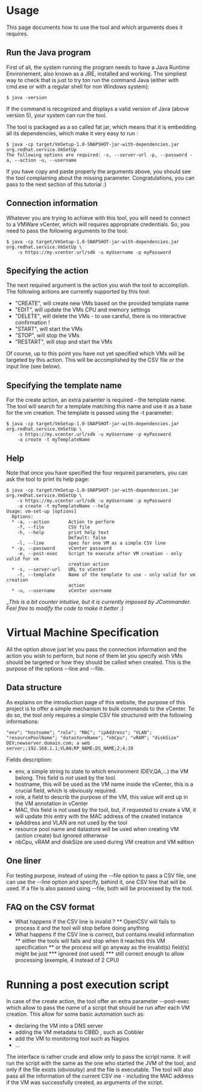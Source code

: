 Usage
=====

This page documents how to use the tool and which arguments does it requires.

Run the Java program
---------------------

First of all, the system running the program needs to have a Java Runtime Environement, also known
as a JRE, installed and working. The simpliest way to check that is just to try ton run the command
Java (either with cmd.exe or with a regular shell for non Windows system):

    $ java -version

If the command is recognized and displays a valid version of Java (above version 5), your system can
run the tool.

The tool is packaged as a so called fat jar, which means that it is embedding all its dependencies,
which make it very easy to run :

    $ java -cp target/VmSetup-1.0-SNAPSHOT-jar-with-dependencies.jar org.redhat.service.VmSetUp
    The following options are required: -s, --server-url -p, --password -a, --action -u, --username

If you have copy and paste properly the arguments above, you should see the tool complaining about
the missing parameter. Congratulations, you can pass to the next section of this tutorial :)

Connection information
----------------------

Whatever you are trying to achieve with this tool, you will need to connect to a VMWare vCenter,
which will requires appropriate credentials. So, you need to pass the following arguments to the
tool:

    $ java -cp target/VmSetup-1.0-SNAPSHOT-jar-with-dependencies.jar org.redhat.service.VmSetUp \
        -s https://my.vcenter.url/sdk -u myUsername -p myPassword

Specifying the action
---------------------

The next required argument is the action you wish the tool to accomplish. The following actions are
currently supported by this tool:

* "CREATE", will create new VMs based on the provided template name
* "EDIT", will update the VMs CPU and memory settings
* "DELETE", will delete the VMs - to use careful, there is no interactive confirmation !
* "START", will start the VMs
* "STOP", will stop the VMs
* "RESTART", will stop and start the VMs

Of course, up to this point you have not yet specified which VMs will be targeted by this action.
This will be accomplished by the CSV file or the input line (see below).

Specifying the template name
----------------------------

For the create action, an extra paramter is required - the template name. The tool will search for a
template matching this name and use it as a base for the vm creation. The template is passed using
the -t parameter:

    $ java -cp target/VmSetup-1.0-SNAPSHOT-jar-with-dependencies.jar org.redhat.service.VmSetUp \
        -s https://my.vcenter.url/sdk -u myUsername -p myPassword
        -a create -t myTemplateName

Help
----

Note that once you have specified the four required parameters, you can ask the tool to print its
help page:

    $ java -cp target/VmSetup-1.0-SNAPSHOT-jar-with-dependencies.jar org.redhat.service.VmSetUp \
        -s https://my.vcenter.url/sdk -u myUsername -p myPassword
        -a create -t myTemplateName --help
    Usage: vm-set-up [options]
      Options:
      * -a, --action       Action to perform
        -f, --file         CSV file
        -h, --help         print help text
                           Default: false
        -l, --line         spec for one VM as a simple CSV line
      * -p, --password     vCenter password
        -e, --post-exec    Script to execute after VM creation - only valid for vm
                           creation action
      * -s, --server-url   URL to vCenter
        -t, --template     Name of the template to use - only valid for vm creation
                           action
      * -u, --username     vCenter username


__This is a bit counter intuitive, but it is currently imposed by JCommander. Feel free to modify the code to make it better :)_

Virtual Machine Specification
=============================

All the option above just let you pass the connection information and the action you wish to perform, but none of them let you specify wish VMs should be targeted or how they should be called when created. This is the purpose of the options --line and --file.


Data structure
---------------

As explains on the introduction page of this website, the purpose of this project is to offer a simple mechanism to bulk commands to the vCenter. To do so, the tool only requires a simple CSV file structured with the following informations:

    "env"; "hostname"; "role"; "MAC"; "ipAddress"; "VLAN"; "resourcePoolName"; "datastoreName"; "nbCpu"; "vRAM"; "diskSize"
    DEV;newserver.domain.com; a web server;;192.168.1.1;VLAN;RP_NAME;DS_NAME;2;4;10

Fields description:
* env, a simple string to state to which environment (DEV,QA,...) the VM belong. This field is *not* used by the tool.
* hostname, this will be used as the VM name inside the vCenter, this is a crucial field, which is obviously required.
* role, a field to describ the purpose of the VM, this value will end up in the VM annotation in vCenter
* MAC, this field is not used by the tool, but, if requested to create a VM, it will update this entry with the MAC address of the created instance
* ipAddress and VLAN are not used by the tool
* resource pool name and datastore will be used when creating VM (action create) but ignored otherwise
* nbCpu, vRAM and diskSize are used during VM creation and VM edition

One liner
---------

For testing purpose, instead of using the --file option to pass a CSV file, one can use the --line option and specify, behind it, one CSV line that will be used. If a file is also passed using --file, both will be processed by the tool.

FAQ on the CSV format
---------------------

* What happens if the CSV line is invalid ?
** OpenCSV will fails to process it and the tool will stop before doing anything
* What happens if the CSV line is correct, but contains invalid information
** either the tools will fails and stop when it reaches this VM specification
** or the process will go anyway as the invalid(s) field(s) might be just
*** ignored (not used)
*** still correct enough to allow processing (exemple, 4 instead of 2 CPU)


Running a post execution script
===============================

In case of the create action, the tool offer an extra parameter --post-exec which allow to pass the name of a script that should be run after each VM creation. This allow for some basic automation such as:
* declaring the VM into a DNS server
* adding the VM metadata to CBBD , such as Cobbler
* add the VM to monitoring tool such as Nagios
* ...

The interface is rather crude and allow only to pass the script name. It will run the script with the same as the one who started the JVM of the tool, and only if the file exists (obvioulsy) and the file is executable. The tool will also pass all the information of the current CSV ine - including the MAC address if the VM was successfully created, as arguments of the script.
